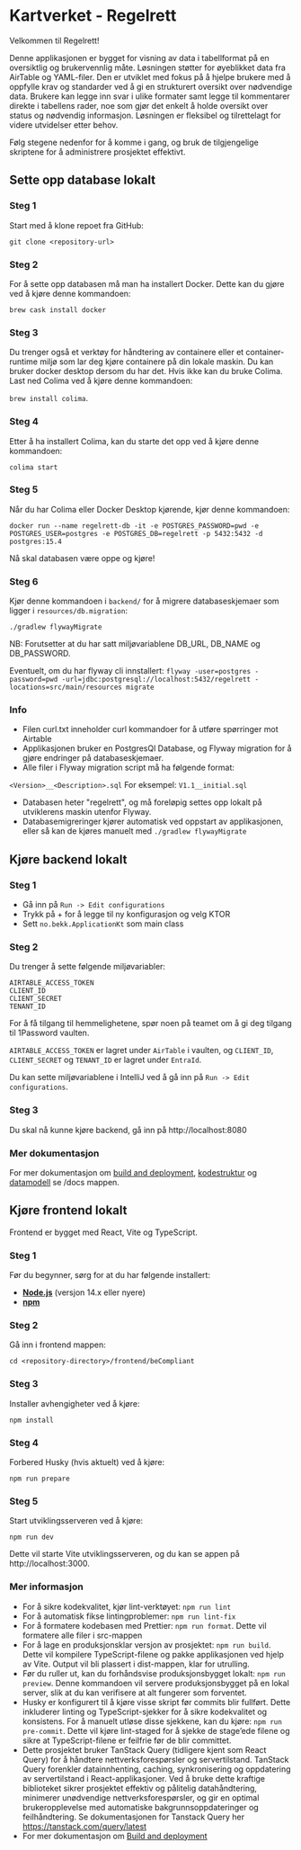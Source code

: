 # Kartverket - Regelrett

Velkommen til Regelrett!

Denne applikasjonen er bygget for visning av data i tabellformat på en oversiktlig og brukervennlig måte. Løsningen støtter for øyeblikket
data fra AirTable og YAML-filer. Den er utviklet med fokus på å hjelpe brukere med å oppfylle krav og standarder ved å gi
en strukturert oversikt over nødvendige data. Brukere kan legge inn svar i ulike formater samt legge til kommentarer
direkte i tabellens rader, noe som gjør det enkelt å holde oversikt over status og nødvendig informasjon. Løsningen er
fleksibel og tilrettelagt for videre utvidelser etter behov.

Følg stegene nedenfor for å komme i gang, og bruk de tilgjengelige skriptene for å administrere prosjektet effektivt.

## Sette opp database lokalt
### Steg 1
Start med å klone repoet fra GitHub:

`git clone <repository-url>`

### Steg 2
For å sette opp databasen må man ha installert Docker. Dette kan du gjøre ved å kjøre denne kommandoen:

`brew cask install docker`

### Steg 3
Du trenger også et verktøy for håndtering av containere eller et container-runtime miljø som lar deg kjøre containere på din lokale maskin.
Du kan bruker docker desktop dersom du har det. Hvis ikke kan du bruke Colima. Last ned Colima ved å kjøre denne kommandoen:

`brew install colima`.

### Steg 4
Etter å ha installert Colima, kan du starte det opp ved å kjøre denne kommandoen:

`colima start`

### Steg 5
Når du har Colima eller Docker Desktop kjørende, kjør denne kommandoen:

`docker run --name regelrett-db -it -e POSTGRES_PASSWORD=pwd -e POSTGRES_USER=postgres -e POSTGRES_DB=regelrett -p 5432:5432 -d postgres:15.4`

Nå skal databasen være oppe og kjøre!

### Steg 6
Kjør denne kommandoen i `backend/` for å migrere databaseskjemaer som ligger i `resources/db.migration`:

`./gradlew flywayMigrate`

NB: Forutsetter at du har satt miljøvariablene DB_URL, DB_NAME og DB_PASSWORD.

Eventuelt, om du har flyway cli innstallert:
`flyway -user=postgres -password=pwd -url=jdbc:postgresql://localhost:5432/regelrett -locations=src/main/resources migrate`

### Info
- Filen curl.txt inneholder curl kommandoer for å utføre spørringer mot Airtable
- Applikasjonen bruker en PostgresQl Database, og Flyway migration for å gjøre endringer på databaseskjemaer.
- Alle filer i Flyway migration script må ha følgende format:

`<Version>__<Description>.sql` For eksempel: `V1.1__initial.sql`

- Databasen heter "regelrett", og må foreløpig settes opp lokalt på utviklerens maskin utenfor Flyway.
- Databasemigreringer kjører automatisk ved oppstart av applikasjonen, eller så kan de kjøres manuelt med `./gradlew flywayMigrate`


## Kjøre backend lokalt

### Steg 1
- Gå inn på `Run -> Edit configurations`
- Trykk på + for å legge til ny konfigurasjon og velg KTOR
- Sett `no.bekk.ApplicationKt` som main class

### Steg 2
Du trenger å sette følgende miljøvariabler:
```
AIRTABLE_ACCESS_TOKEN
CLIENT_ID
CLIENT_SECRET
TENANT_ID
```
For å få tilgang til hemmelighetene, spør noen på teamet om å gi deg tilgang til 1Password vaulten.

`AIRTABLE_ACCESS_TOKEN` er lagret under `AirTable` i vaulten, og `CLIENT_ID`, `CLIENT_SECRET`
og `TENANT_ID` er lagret under `EntraId`.

Du kan sette miljøvariablene i IntelliJ ved å gå inn på `Run -> Edit configurations`.

### Steg 3
Du skal nå kunne kjøre backend, gå inn på http://localhost:8080

### Mer dokumentasjon
For mer dokumentasjon om [build and deployment](./docs/build-and-deployment.md), [kodestruktur](./docs/code-structure.md) og
[datamodell](./docs/data-model.md) se /docs mappen.


## Kjøre frontend lokalt
Frontend er bygget med React, Vite og TypeScript.

### Steg 1
Før du begynner, sørg for at du har følgende installert:

- **[Node.js](https://nodejs.org)** (versjon 14.x eller nyere)
- **[npm](https://www.npmjs.com/get-npm)**

### Steg 2
Gå inn i frontend mappen:

`cd <repository-directory>/frontend/beCompliant`

### Steg 3
Installer avhengigheter ved å kjøre:

`npm install`

### Steg 4
Forbered Husky (hvis aktuelt) ved å kjøre:

`npm run prepare`

### Steg 5
Start utviklingsserveren ved å kjøre:

`npm run dev`

Dette vil starte Vite utviklingsserveren, og du kan se appen på http://localhost:3000.

### Mer informasjon
- For å sikre kodekvalitet, kjør lint-verktøyet: `npm run lint`
- For å automatisk fikse lintingproblemer: `npm run lint-fix`
- For å formatere kodebasen med Prettier: `npm run format`. Dette vil formatere alle filer i src-mappen
- For å lage en produksjonsklar versjon av prosjektet: `npm run build`. Dette vil kompilere TypeScript-filene og
pakke applikasjonen ved hjelp av Vite. Output vil bli plassert i dist-mappen, klar for utrulling.
- Før du ruller ut, kan du forhåndsvise produksjonsbygget lokalt: `npm run preview`. Denne kommandoen vil servere
produksjonsbygget på en lokal server, slik at du kan verifisere at alt fungerer som forventet.
- Husky er konfigurert til å kjøre visse skript før commits blir fullført. Dette inkluderer linting og TypeScript-sjekker
for å sikre kodekvalitet og konsistens. For å manuelt utløse disse sjekkene, kan du kjøre: `npm run pre-commit`.
Dette vil kjøre lint-staged for å sjekke de stage’ede filene og sikre at TypeScript-filene er feilfrie før de blir
committet.
- Dette prosjektet bruker TanStack Query (tidligere kjent som React Query) for å håndtere nettverksforespørsler og
servertilstand. TanStack Query forenkler datainnhenting, caching, synkronisering og oppdatering av servertilstand i
React-applikasjoner. Ved å bruke dette kraftige biblioteket sikrer prosjektet effektiv og pålitelig datahåndtering,
minimerer unødvendige nettverksforespørsler, og gir en optimal brukeropplevelse med automatiske bakgrunnsoppdateringer
og feilhåndtering. Se dokumentasjonen for Tanstack Query her https://tanstack.com/query/latest
- For mer dokumentasjon om [Build and deployment](./docs/build-and-deployment.md)
